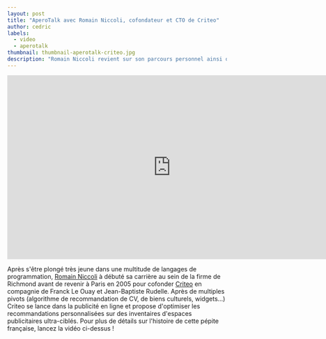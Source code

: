 ```yaml
---
layout: post
title: "AperoTalk avec Romain Niccoli, cofondateur et CTO de Criteo"
author: cedric
labels:
  - video
  - aperotalk
thumbnail: thumbnail-aperotalk-criteo.jpg
description: "Romain Niccoli revient sur son parcours personnel ainsi que sur les nombreuses péripéties, revirements de sitation et autres choix cornéliens ayant accompagné la création de Criteo."
---
```


<div class="video-wrapper"><iframe width="750" height="422" src="https://www.youtube.com/embed/y-hnoSlvTlQ?showinfo=0" frameborder="0" allowfullscreen></iframe></div>

Après s'être plongé très jeune dans une multitude de langages de programmation, [Romain Niccoli](https://twitter.com/romain_n) à débuté sa carrière au sein de la firme de Richmond avant de revenir à Paris en 2005 pour cofonder [Criteo](http://www.criteo.com/) en compagnie de Franck Le Ouay et Jean-Baptiste Rudelle. Après de multiples pivots (algorithme de recommandation de CV, de biens culturels, widgets...) Criteo se lance dans la publicité en ligne et propose d'optimiser les recommandations personnalisées sur des inventaires d'espaces publicitaires ultra-ciblés. Pour plus de détails sur l'histoire de cette pépite française, lancez la vidéo ci-dessus !

